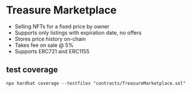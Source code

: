 # Treasure Marketplace
- Selling NFTs for a fixed price by owner
- Supports only listings with expiration date, no offers
- Stores price history on-chain
- Takes fee on sale @ 5%
- Supports ERC721 and ERC1155

## test coverage
`npx hardhat coverage --testfiles "contracts/TreasureMarketplace.sol"`
